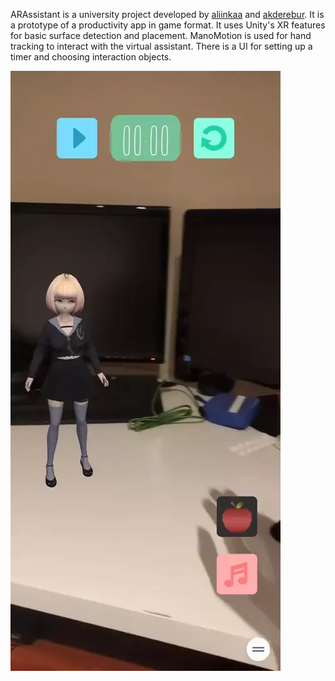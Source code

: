 ARAssistant is a university project developed by [aliinkaa](https://github.com/aliinkaa) and [akderebur](https://github.com/akderebur). It is a prototype of a productivity app in game format. It uses Unity's XR features for basic surface detection and placement. ManoMotion is used for hand tracking to interact with the virtual assistant. There is a UI for setting up a timer and choosing interaction objects.


![](arassistant_play.webp)
